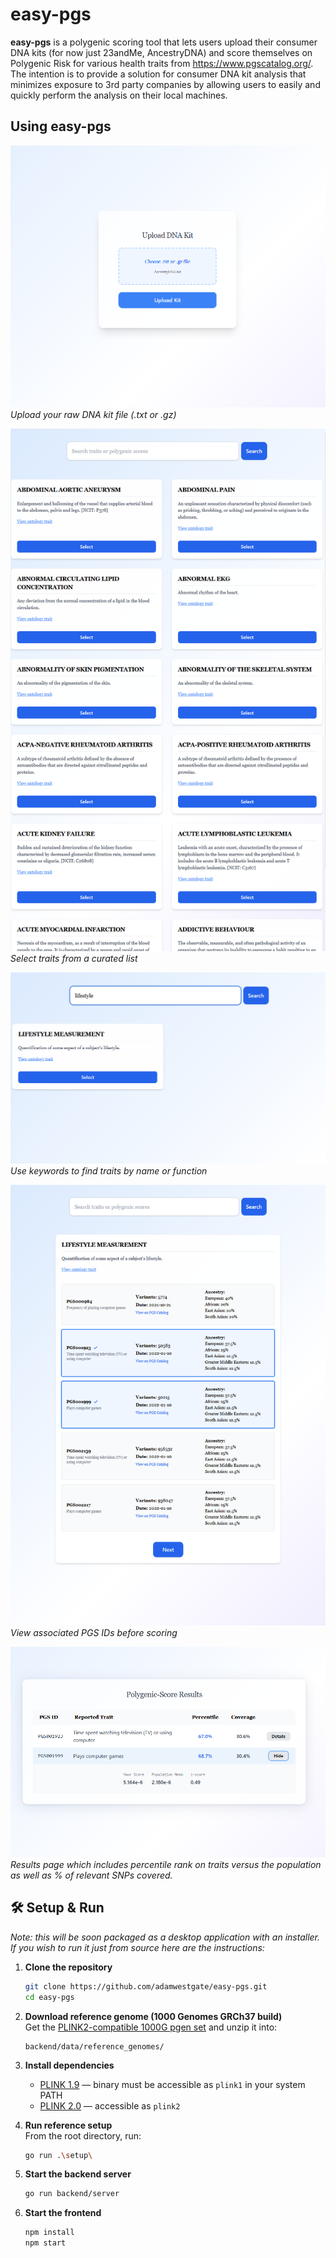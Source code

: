 # easy-pgs

**easy-pgs** is a polygenic scoring tool that lets users upload their consumer DNA kits (for now just 23andMe, AncestryDNA) and score themselves on Polygenic Risk for various health traits from https://www.pgscatalog.org/. The intention is to provide a solution for consumer DNA kit analysis that minimizes exposure to 3rd party companies by allowing users to easily and quickly perform the analysis on their local machines. 


## Using easy-pgs

![Upload Form](images/upload-page.png)  
*Upload your raw DNA kit file (.txt or .gz)*

![AllTraits](images/trait-menu.png)  
*Select traits from a curated list*

![Search](images/search.png)  
*Use keywords to find traits by name or function*

![PGSList](images/trait-pgs-page.png)  
*View associated PGS IDs before scoring*

![Results](images/result-page.png)  
*Results page which includes percentile rank on traits versus the population as well as % of relevant SNPs covered.*


## 🛠️ Setup & Run

*Note: this will be soon packaged as a desktop application with an installer. If you wish to run it just from source here are the instructions:*

1. **Clone the repository**
   ```bash
   git clone https://github.com/adamwestgate/easy-pgs.git
   cd easy-pgs
   ```

2. **Download reference genome (1000 Genomes GRCh37 build)**  
   Get the [PLINK2-compatible 1000G pgen set](https://www.cog-genomics.org/plink2/resources#1kg_phase3) and unzip it into:

   ```
   backend/data/reference_genomes/
   ```

3. **Install dependencies**  
   - [PLINK 1.9](https://www.cog-genomics.org/plink/1.9/) — binary must be accessible as `plink1` in your system PATH  
   - [PLINK 2.0](https://www.cog-genomics.org/plink/2.0/) — accessible as `plink2`  

4. **Run reference setup**  
   From the root directory, run:

   ```bash
   go run .\setup\
   ```

5. **Start the backend server**
   ```bash
   go run backend/server
   ```

6. **Start the frontend**
   ```bash
   npm install
   npm start
   ```